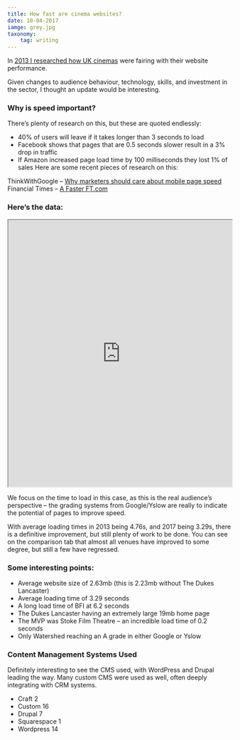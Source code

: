```yaml
---
title: How fast are cinema websites?
date: 10-04-2017
iamge: grey.jpg
taxonomy:
    tag: writing
---
```


In [2013 I researched how UK cinemas](https://rae.li/web-analysis-uk-europa-cinemas/) were fairing with their website performance.

Given changes to audience behaviour, technology, skills, and investment in the sector, I thought an update would be interesting.

### Why is speed important?

There’s plenty of research on this, but these are quoted endlessly:

* 40% of users will leave if it takes longer than 3 seconds to load
* Facebook shows that pages that are 0.5 seconds slower result in a 3% drop in traffic
* If Amazon increased page load time by 100 milliseconds they lost 1% of sales
Here are some recent pieces of research on this:

ThinkWithGoogle – [Why marketers should care about mobile page speed](https://www.thinkwithgoogle.com/articles/mobile-page-speed-load-time.html)
Financial Times – [A Faster FT.com](http://engineroom.ft.com/2016/04/04/a-faster-ft-com/)

### Here’s the data:

<div id="web" class="chart"></div>
<iframe width='100%' height='600'  src="https://docs.google.com/spreadsheets/d/1_YTaUXDR2hVzbRld56-sd-_AL4jr_JncM0YF6SAU8kE/pubhtml?widget=true&amp;headers=false"></iframe>

We focus on the time to load in this case, as this is the real audience’s perspective – the grading systems from Google/Yslow are really to indicate the potential of pages to improve speed.

With average loading times in 2013 being 4.76s, and 2017 being 3.29s, there is a definitive improvement, but still plenty of work to be done. You can see on the comparison tab that almost all venues have improved to some degree, but still a few have regressed.

### Some interesting points:

* Average website size of 2.63mb (this is 2.23mb without The Dukes Lancaster)
* Average loading time of 3.29 seconds
* A long load time of BFI at 6.2 seconds
* The Dukes Lancaster having an extremely large 19mb home page
* The MVP was Stoke Film Theatre – an incredible load time of 0.2 seconds
* Only Watershed reaching an A grade in either Google or Yslow

### Content Management Systems Used

Definitely interesting to see the CMS used, with WordPress and Drupal leading the way. Many custom CMS were used as well, often deeply integrating with CRM systems.

* Craft	2
* Custom	16
* Drupal	7
* Squarespace	1
* Wordpress	14
